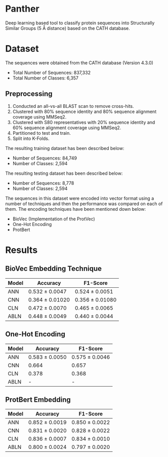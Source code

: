 # Panther

Deep learning based tool to classify protein sequences into Structurally Similar Groups (5 Å distance) based on the CATH database.

# Dataset

The sequences were obtained from the CATH database (Version 4.3.0)

- Total Number of Sequences: 837,332
- Total Number of Classes: 6,357

## Preprocessing

1. Conducted an all-vs-all BLAST scan to remove cross-hits.
2. Clustered with 80% sequence identity and 80% sequence alignment coverage using MMSeq2.
3. Clustered with S80 representatives with 20% sequence identity and 60% sequence alignment coverage using MMSeq2.
4. Partitioned to test and train.
5. Split into K-Folds.

The resulting training dataset has been described below:

- Number of Sequences: 84,749
- Number of Classes: 2,594

The resulting testing dataset has been described below:

- Number of Sequences: 8,778
- Number of Classes: 2,594

The sequences in this dataset were encoded into vector format using a number of techniques and then the performance was compared on each of them. The encoding techniques have been mentioned down below:

- BioVec (Implementation of the ProtVec)
- One-Hot Encoding
- ProtBert 

# Results

## BioVec Embedding Technique

| Model      | Accuracy | F1-Score | 
| ----------- | ----------- | ----------- |
| ANN   | 0.532 ± 0.0047         | 0.524 ± 0.0051         |
| CNN   | 0.364 ± 0.01020         | 0.356 ± 0.01080         |
| CLN   | 0.472 ± 0.0070         | 0.465 ± 0.0065         |
| ABLN   | 0.448 ± 0.0049         | 0.440 ± 0.0044         |

## One-Hot Encoding

| Model      | Accuracy | F1-Score | 
| ----------- | ----------- | ----------- |
| ANN   | 0.583 ± 0.0050         | 0.575 ± 0.0046         |
| CNN   | 0.664         | 0.657         |
| CLN   | 0.378         | 0.368         |
| ABLN   | -         | -         |

## ProtBert Embedding

| Model      | Accuracy | F1-Score | 
| ----------- | ----------- | ----------- |
| ANN   | 0.852 ± 0.0019         | 0.850 ± 0.0022         |
| CNN   | 0.831 ± 0.0020         | 0.828 ± 0.0022         |
| CLN   | 0.836 ± 0.0007         | 0.834 ± 0.0010         |
| ABLN   | 0.800 ± 0.0024         | 0.797 ± 0.0020         |
